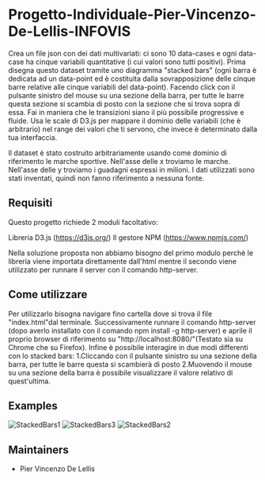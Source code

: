 # Progetto-Individuale-Pier-Vincenzo-De-Lellis-INFOVIS


Crea un file json con dei dati multivariati:
ci sono 10 data-cases e ogni data-case ha cinque variabili quantitative (i cui valori sono tutti positivi). 
Prima disegna questo dataset tramite uno diagramma "stacked bars" (ogni barra è dedicata ad un data-point ed è costituita dalla sovrapposizione delle cinque barre relative alle cinque variabili del data-point). 
Facendo click con il pulsante sinistro del mouse su una sezione della barra, per tutte le barre questa sezione si scambia di posto con la sezione che si trova sopra di essa. 
Fai in maniera che le transizioni siano il più possibile progressive e fluide.
Usa le scale di D3.js per mappare il dominio delle variabili (che è arbitrario) nel range dei valori che ti servono, che invece è determinato dalla tua interfaccia.

Il dataset è stato costruito arbitrariamente usando come dominio di riferimento le marche sportive.
Nell'asse delle x troviamo le marche.
Nell'asse delle y troviamo i guadagni espressi in milioni.
I dati utilizzati sono stati inventati, quindi non fanno riferimento a nessuna fonte.

Requisiti
------------
Questo progetto richiede 2 moduli facoltativo:

Libreria D3.js (https://d3js.org/)
Il gestore NPM (https://www.npmjs.com/)

Nella soluzione proposta non abbiamo bisogno del primo modulo perchè le libreria viene importata direttamente dall'html
mentre il secondo viene utilizzato per runnare il server con il comando http-server. 

Come utilizzare
------------
Per utilizzarlo bisogna navigare fino cartella dove si trova il file "index.html"dal terminale. Successivamente runnare il comando http-server (dopo averlo installato con il comando npm install -g http-server) e aprile il proprio browser di riferimento su "http://localhost:8080/"(Testato sia su Chrome che su Firefox).
Infine è possibile interagire in due modi differenti con lo stacked bars:
1.Cliccando con il pulsante sinistro su una sezione della barra, per tutte le barre questa si scambierà di posto
2.Muovendo il mouse su una sezione della barra è possibile visualizzare il valore relativo di quest'ultima.



Examples 
------------
![StackedBars1](https://user-images.githubusercontent.com/51997286/119980649-de580780-bfbc-11eb-8fb6-7b1b479584b1.png)
![StackedBars3](https://user-images.githubusercontent.com/51997286/119980714-f62f8b80-bfbc-11eb-81e4-f3fd5eecdf1e.png)
![StackedBars2](https://user-images.githubusercontent.com/51997286/119980699-ef087d80-bfbc-11eb-802f-56e1edde1376.png)



Maintainers
------------
- Pier Vincenzo De Lellis
